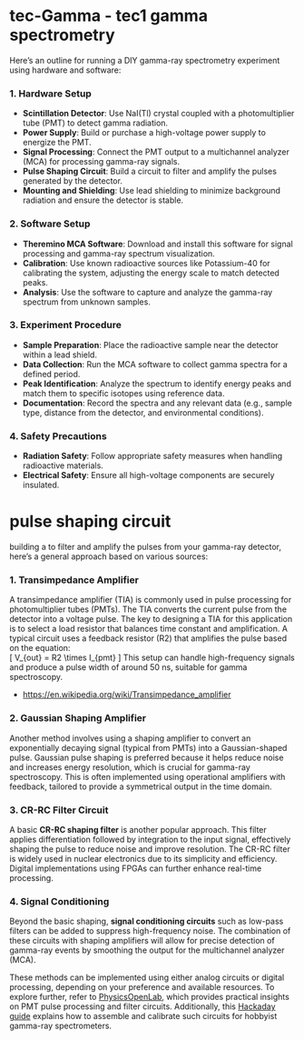 # tec-Gamma  - tec1 gamma spectrometry


Here’s an outline for running a DIY gamma-ray spectrometry experiment using hardware and software:

### **1. Hardware Setup**

- **Scintillation Detector**: Use NaI(Tl) crystal coupled with a photomultiplier tube (PMT) to detect gamma radiation.
- **Power Supply**: Build or purchase a high-voltage power supply to energize the PMT.
- **Signal Processing**: Connect the PMT output to a multichannel analyzer (MCA) for processing gamma-ray signals.
- **Pulse Shaping Circuit**: Build a circuit to filter and amplify the pulses generated by the detector.
- **Mounting and Shielding**: Use lead shielding to minimize background radiation and ensure the detector is stable.

### **2. Software Setup**

- **Theremino MCA Software**: Download and install this software for signal processing and gamma-ray spectrum visualization.
- **Calibration**: Use known radioactive sources like Potassium-40 for calibrating the system, adjusting the energy scale to match detected peaks.
- **Analysis**: Use the software to capture and analyze the gamma-ray spectrum from unknown samples.

### **3. Experiment Procedure**

- **Sample Preparation**: Place the radioactive sample near the detector within a lead shield.
- **Data Collection**: Run the MCA software to collect gamma spectra for a defined period.
- **Peak Identification**: Analyze the spectrum to identify energy peaks and match them to specific isotopes using reference data.
- **Documentation**: Record the spectra and any relevant data (e.g., sample type, distance from the detector, and environmental conditions).

### **4. Safety Precautions**

- **Radiation Safety**: Follow appropriate safety measures when handling radioactive materials.
- **Electrical Safety**: Ensure all high-voltage components are securely insulated.


# pulse shaping circuit 
building a to filter and amplify the pulses from your gamma-ray detector, here’s a general approach based on various sources:

### **1. Transimpedance Amplifier**
A transimpedance amplifier (TIA) is commonly used in pulse processing for photomultiplier tubes (PMTs). The TIA converts the current pulse from the detector into a voltage pulse. The key to designing a TIA for this application is to select a load resistor that balances time constant and amplification. A typical circuit uses a feedback resistor (R2) that amplifies the pulse based on the equation:  
\[ V_{out} = R2 \times I_{pmt} \]
This setup can handle high-frequency signals and produce a pulse width of around 50 ns, suitable for gamma spectroscopy.
- https://en.wikipedia.org/wiki/Transimpedance_amplifier


### **2. Gaussian Shaping Amplifier**
Another method involves using a shaping amplifier to convert an exponentially decaying signal (typical from PMTs) into a Gaussian-shaped pulse. Gaussian pulse shaping is preferred because it helps reduce noise and increases energy resolution, which is crucial for gamma-ray spectroscopy. This is often implemented using operational amplifiers with feedback, tailored to provide a symmetrical output in the time domain.

### **3. CR-RC Filter Circuit**
A basic **CR-RC shaping filter** is another popular approach. This filter applies differentiation followed by integration to the input signal, effectively shaping the pulse to reduce noise and improve resolution. The CR-RC filter is widely used in nuclear electronics due to its simplicity and efficiency. Digital implementations using FPGAs can further enhance real-time processing.

### **4. Signal Conditioning**
Beyond the basic shaping, **signal conditioning circuits** such as low-pass filters can be added to suppress high-frequency noise. The combination of these circuits with shaping amplifiers will allow for precise detection of gamma-ray events by smoothing the output for the multichannel analyzer (MCA).

These methods can be implemented using either analog circuits or digital processing, depending on your preference and available resources. To explore further, refer to [PhysicsOpenLab](https://physicsopenlab.org), which provides practical insights on PMT pulse processing and filter circuits. Additionally, this [Hackaday guide](https://hackaday.io/project/185211-all-in-one-gamma-ray-spectrometer) explains how to assemble and calibrate such circuits for hobbyist gamma-ray spectrometers.



